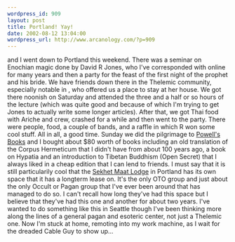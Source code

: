 ```yaml
--- 
wordpress_id: 909
layout: post
title: Portland! Yay!
date: 2002-08-12 13:04:00
wordpress_url: http://www.arcanology.com/?p=909
---
```

and I went down to Portland this weekend. There was a seminar on Enochian magic done by David R Jones, who I've corresponded with online for many years and then a party for the feast of the first night of the prophet and his bride. We have friends down there in the Thelemic community, especially notable in , who offered us a place to stay at her house. We got there noonish on Saturday and attended the three and a half or so hours of the lecture (which was quite good and because of which I'm trying to get Jones to actually write some longer articles). After that, we got Thai food with Ariche and crew, crashed for a while and then went to the party. There were people, food, a couple of bands, and a raffle in which R won some cool stuff. All in all, a good time. Sunday we did the pilgrimage to <a href="http://www.powells.com">Powell's Books</a> and I bought about $80 worth of books including an old translation of the Corpus Hermeticum that I didn't have from about 100 years ago, a book on Hypatia and an introduction to Tibetan Buddhism (Open Secret) that I always liked in a cheap edition that I can lend to friends. I must say that it is still particularily cool that the <a href="http://www.sekhetmaat.com/">Sekhet Maat Lodge</a> in Portland has its own space that it has a longterm lease on. It's the only OTO group and just about the only Occult or Pagan group that I've ever been around that has managed to do so. I can't recall how long they've had this space but I believe that they've had this one and another for about two years. I've wanted to do something like this in Seattle though I've been thinking more along the lines of a general pagan and esoteric center, not just a Thelemic one. Now I'm stuck at home, remoting into my work machine, as I wait for the dreaded Cable Guy to show up...